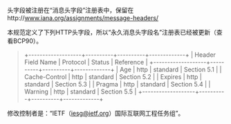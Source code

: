 头字段被注册在“消息头字段”注册表中，保留在http://www.iana.org/assignments/message-headers/

本规范定义了下列HTTP头字段，所以“永久消息头字段名”注册表已经被更新（查看BCP90）。

>
>   +-------------------+----------+----------+-------------+
>   | Header Field Name | Protocol | Status   | Reference   |
>   +-------------------+----------+----------+-------------+
>   | Age               | http     | standard | Section 5.1 |
>   | Cache-Control     | http     | standard | Section 5.2 |
>   | Expires           | http     | standard | Section 5.3 |
>   | Pragma            | http     | standard | Section 5.4 |
>   | Warning           | http     | standard | Section 5.5 |
>   +-------------------+----------+----------+-------------+
>

修改控制者是：“IETF（iesg@ietf.org）国际互联网工程任务组”。
